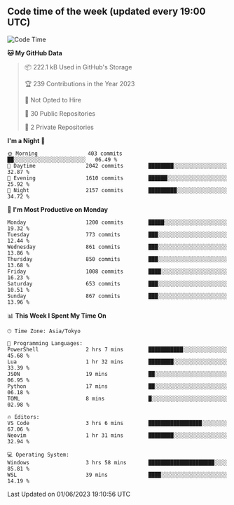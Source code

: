 ## Code time of the week (updated every 19:00 UTC)

<!--START_SECTION:waka-->
![Code Time](http://img.shields.io/badge/Code%20Time-1%2C861%20hrs%2021%20mins-blue)

**🐱 My GitHub Data** 

> 📦 222.1 kB Used in GitHub's Storage 
 > 
> 🏆 239 Contributions in the Year 2023
 > 
> 🚫 Not Opted to Hire
 > 
> 📜 30 Public Repositories 
 > 
> 🔑 2 Private Repositories 
 > 
**I'm a Night 🦉** 

```text
🌞 Morning                403 commits         ██░░░░░░░░░░░░░░░░░░░░░░░   06.49 % 
🌆 Daytime                2042 commits        ████████░░░░░░░░░░░░░░░░░   32.87 % 
🌃 Evening                1610 commits        ██████░░░░░░░░░░░░░░░░░░░   25.92 % 
🌙 Night                  2157 commits        █████████░░░░░░░░░░░░░░░░   34.72 % 
```
📅 **I'm Most Productive on Monday** 

```text
Monday                   1200 commits        █████░░░░░░░░░░░░░░░░░░░░   19.32 % 
Tuesday                  773 commits         ███░░░░░░░░░░░░░░░░░░░░░░   12.44 % 
Wednesday                861 commits         ███░░░░░░░░░░░░░░░░░░░░░░   13.86 % 
Thursday                 850 commits         ███░░░░░░░░░░░░░░░░░░░░░░   13.68 % 
Friday                   1008 commits        ████░░░░░░░░░░░░░░░░░░░░░   16.23 % 
Saturday                 653 commits         ███░░░░░░░░░░░░░░░░░░░░░░   10.51 % 
Sunday                   867 commits         ███░░░░░░░░░░░░░░░░░░░░░░   13.96 % 
```


📊 **This Week I Spent My Time On** 

```text
🕑︎ Time Zone: Asia/Tokyo

💬 Programming Languages: 
PowerShell               2 hrs 7 mins        ███████████░░░░░░░░░░░░░░   45.68 % 
Lua                      1 hr 32 mins        ████████░░░░░░░░░░░░░░░░░   33.39 % 
JSON                     19 mins             ██░░░░░░░░░░░░░░░░░░░░░░░   06.95 % 
Python                   17 mins             ██░░░░░░░░░░░░░░░░░░░░░░░   06.18 % 
TOML                     8 mins              █░░░░░░░░░░░░░░░░░░░░░░░░   02.98 % 

🔥 Editors: 
VS Code                  3 hrs 6 mins        █████████████████░░░░░░░░   67.06 % 
Neovim                   1 hr 31 mins        ████████░░░░░░░░░░░░░░░░░   32.94 % 

💻 Operating System: 
Windows                  3 hrs 58 mins       █████████████████████░░░░   85.81 % 
WSL                      39 mins             ████░░░░░░░░░░░░░░░░░░░░░   14.19 % 
```


 Last Updated on 01/06/2023 19:10:56 UTC
<!--END_SECTION:waka-->